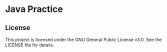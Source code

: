 # Java Practice


## License

This project is licensed under the GNU General Public License v3.0. See the LICENSE file for details.

